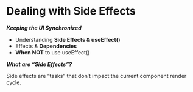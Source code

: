# Dealing with Side Effects
***Keeping the UI Synchronized***

- Understanding **Side Effects & useEffect()**
- Effects & **Dependencies**
- **When NOT** to use useEffect()

***What are “Side Effects”?***

Side effects are “tasks” that don’t impact the current component render cycle.
